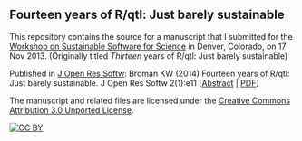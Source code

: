 ## Fourteen years of R/qtl: Just barely sustainable

This repository contains the source for a manuscript that I submitted for the
[Workshop on Sustainable Software for Science](http://wssspe.researchcomputing.org.uk)
in Denver, Colorado, on 17 Nov 2013. (Originally titled _Thirteen_
years of R/qtl: Just barely sustainable)

Published in [J Open Res Softw](http://openresearchsoftware.metajnl.com/): Broman KW (2014) Fourteen years of
R/qtl: Just barely sustainable. J Open Res Softw 2(1):e11
\[[Abstract](http://openresearchsoftware.metajnl.com/article/view/jors.at/43) | [PDF](http://www.biostat.wisc.edu/~kbroman/publications/rqtl_14yrs.pdf)\]

The manuscript and related files are licensed under the
[Creative Commons Attribution 3.0 Unported License](http://creativecommons.org/licenses/by/3.0/).

[![CC BY](http://i.creativecommons.org/l/by/3.0/88x31.png)](http://creativecommons.org/licenses/by/3.0/)
